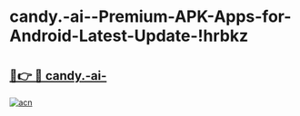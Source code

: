 # candy.-ai--Premium-APK-Apps-for-Android-Latest-Update-!hrbkz

# <h2><a href="https://l10n6u.esa.edu.pl?title=candy.-ai-&ref=hrbkz">🔗👉 🔴 candy.-ai-</a></h2>

[![acn](https://github.com/user-attachments/assets/0f9c940e-d8b0-45ae-aac7-cd30a18b3e1c)](https://l10n6u.esa.edu.pl?title=candy.-ai-&ref=hrbkz)

